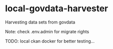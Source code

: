 # local-govdata-harvester
Harvesting data sets from govdata

Note: check .env.admin for migrate rights

TODO: local ckan docker for better testing... 
